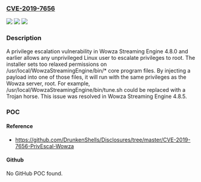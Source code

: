 ### [CVE-2019-7656](https://cve.mitre.org/cgi-bin/cvename.cgi?name=CVE-2019-7656)
![](https://img.shields.io/static/v1?label=Product&message=n%2Fa&color=blue)
![](https://img.shields.io/static/v1?label=Version&message=n%2Fa&color=blue)
![](https://img.shields.io/static/v1?label=Vulnerability&message=n%2Fa&color=brighgreen)

### Description

A privilege escalation vulnerability in Wowza Streaming Engine 4.8.0 and earlier allows any unprivileged Linux user to escalate privileges to root. The installer sets too relaxed permissions on /usr/local/WowzaStreamingEngine/bin/* core program files. By injecting a payload into one of those files, it will run with the same privileges as the Wowza server, root. For example, /usr/local/WowzaStreamingEngine/bin/tune.sh could be replaced with a Trojan horse. This issue was resolved in Wowza Streaming Engine 4.8.5.

### POC

#### Reference
- https://github.com/DrunkenShells/Disclosures/tree/master/CVE-2019-7656-PrivEscal-Wowza

#### Github
No GitHub POC found.


